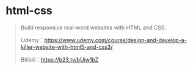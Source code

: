 # html-css

> Build responsive real-word websites with HTML and CSS.
>
> Udemy：https://www.udemy.com/course/design-and-develop-a-killer-website-with-html5-and-css3/
>
> Bilibili：https://b23.tv/bUiw1bZ

